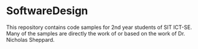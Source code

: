 # SoftwareDesign
This repository contains code samples for 2nd year students of SIT ICT-SE. Many of the samples are directly the work of or based on the work of Dr. Nicholas Sheppard.
